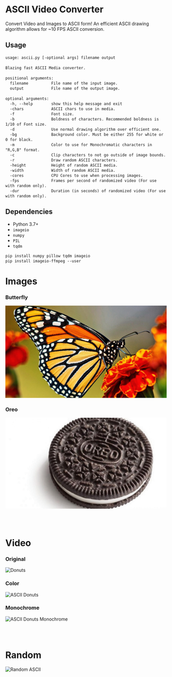 # ASCII Video Converter

Convert Video and Images to ASCII form! An efficient ASCII drawing algorithm allows for ~10 FPS ASCII conversion.

## Usage

```
usage: ascii.py [-optional args] filename output

Blazing fast ASCII Media converter.

positional arguments:
  filename          File name of the input image.
  output            File name of the output image.

optional arguments:
  -h, --help        show this help message and exit
  -chars            ASCII chars to use in media.
  -f                Font size.
  -b                Boldness of characters. Recommended boldness is 1/10 of Font size.
  -d                Use normal drawing algorithm over efficient one.
  -bg               Background color. Must be either 255 for white or 0 for black.
  -m                Color to use for Monochromatic characters in "R,G,B" format.
  -c                Clip characters to not go outside of image bounds.
  -r                Draw random ASCII characters.
  -height           Height of random ASCII media.
  -width            Width of random ASCII media.
  -cores            CPU Cores to use when processing images.
  -fps              Frames per second of randomized video (For use with random only).
  -dur              Duration (in seconds) of randomized video (For use with random only).
```

## Dependencies

* Python 3.7+
* `imageio`
* `numpy`
* `PIL`
* `tqdm`

```
pip install numpy pillow tqdm imageio
pip install imageio-ffmpeg --user
```


# Images

### Butterfly

<img src="Documentation/butterfly.gif" alt="Butterfly ASCII">

### Oreo

<img src="Documentation/oreo.gif" alt="Oreo Cookie">

<br /><br />

# Video

### Original

<img src="Documentation/original.gif" alt="Donuts">

### Color

<img src="Documentation/donuts.gif" alt="ASCII Donuts">

### Monochrome

<img src="Documentation/donuts-mono.gif" alt="ASCII Donuts Monochrome">

<br /><br />

# Random

<img src="Documentation/random.gif" alt="Random ASCII">
